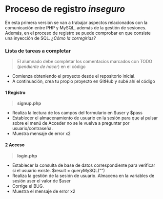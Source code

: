# Proceso de registro _inseguro_

En esta primera versión se van a trabajar aspectos relacionados con la comunicación entre PHP y MySQL, además de la gestión de sesiones. Además, en el proceso de registro se puede comprobar en que consiste una inyección de SQL. _¿Cómo la corregirías?_

### Lista de tareas a completar

> El alumnado debe completar los comentacios marcados con TODO (_pendiente de hacer_) en el código

- Comienza obteniendo el proyecto desde el repositorio inicial.
- A continuación, crea tu propio proyecto en GitHub y subé ahí el código

#### 1 Registro

> **signup.php**

- Realiza la lectura de los campos del formulario en $user y $pass
- Establecer el almacenamiento de usuario en la sesión para que al pulsar sobre el menú de Acceder no se le vuelva a preguntar por usuario/contraseña.
- Muestra mensaje de error x2

#### 2 Acceso

> **login.php**

- Establecer la consulta de base de datos correspondiente para verificar si el usuario existe.
  $result = queryMySQL("")
- Realiza la gestión de la sesión de usuario. Almacena en la variables de sesión user el valor de $user
- Corrige el BUG.
- Muestra el mensaje de error x2
